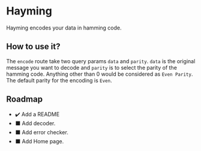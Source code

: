 # Hayming

 Hayming encodes your data in hamming code.

## How to use it?

 The `encode` route take two query params `data` and `parity`.
 `data` is the original message you want to decode and `parity` is to select the parity of the hamming code. Anything other than 0 would be considered as `Even Parity`. The default parity for the encoding is `Even`.

## Roadmap

- :heavy_check_mark: Add a README
- :black_large_square: Add decoder.
- :black_large_square: Add error checker.
- :black_large_square: Add Home page.
